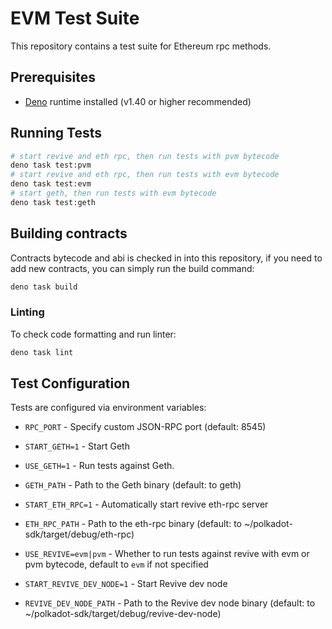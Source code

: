 # EVM Test Suite

This repository contains a test suite for Ethereum rpc methods.

## Prerequisites

- [Deno](https://deno.land/) runtime installed (v1.40 or higher recommended)

## Running Tests

```bash
# start revive and eth rpc, then run tests with pvm bytecode
deno task test:pvm
# start revive and eth rpc, then run tests with evm bytecode
deno task test:evm
# start geth, then run tests with evm bytecode
deno task test:geth
```

## Building contracts

Contracts bytecode and abi is checked in into this repository, if you need to add new contracts, you can simply run the build command:

```bash
deno task build
```

### Linting

To check code formatting and run linter:

```bash
deno task lint
```

## Test Configuration

Tests are configured via environment variables:

- `RPC_PORT` - Specify custom JSON-RPC port (default: 8545)

- `START_GETH=1` - Start Geth
- `USE_GETH=1` - Run tests against Geth.
- `GETH_PATH` - Path to the Geth binary (default: to geth)

- `START_ETH_RPC=1` - Automatically start revive eth-rpc server
- `ETH_RPC_PATH` - Path to the eth-rpc binary (default: to ~/polkadot-sdk/target/debug/eth-rpc)
- `USE_REVIVE=evm|pvm` - Whether to run tests against revive with evm or pvm bytecode, default to `evm` if not specified 

- `START_REVIVE_DEV_NODE=1` - Start Revive dev node
- `REVIVE_DEV_NODE_PATH` - Path to the Revive dev node binary (default: to ~/polkadot-sdk/target/debug/revive-dev-node)

